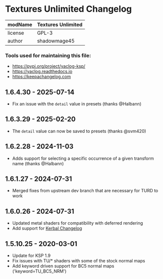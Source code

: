 # Textures Unlimited Changelog

| modName | Textures Unlimited                   |
| ------- | ------------------------------------ |
| license | GPL-3                                |
| author  | shadowmage45                         |

### Tools used for maintaining this file:

* https://pypi.org/project/yaclog-ksp/
* https://yaclog.readthedocs.io
* https://keepachangelog.com

## 1.6.4.30 - 2025-07-14

* Fix an issue with the `detail` value in presets (thanks @Halbann)


## 1.6.3.29 - 2025-02-20

* The `detail` value can now be saved to presets (thanks @svm420)


## 1.6.2.28 - 2024-11-03

* Adds support for selecting a specific occurrence of a given transform name (thanks @Halbann)


## 1.6.1.27 - 2024-07-31

* Merged fixes from upstream dev branch that are necessary for TURD to work


## 1.6.0.26 - 2024-07-31

* Updated metal shaders for compatibility with deferred rendering
* Add support for [Kerbal Changelog](https://forum.kerbalspaceprogram.com/topic/200702-19%E2%80%93112-kerbal-changelog-v142-adopted/)


## 1.5.10.25 - 2020-03-01

* Update for KSP 1.9
* Fix issues with TU/* shaders with some of the stock normal maps
* Add keyword driven support for BC5 normal maps ('keyword=TU_BC5_NRM')